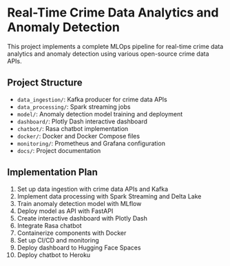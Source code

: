 # Real-Time Crime Data Analytics and Anomaly Detection

This project implements a complete MLOps pipeline for real-time crime data analytics and anomaly detection using various open-source crime data APIs.

## Project Structure
- `data_ingestion/`: Kafka producer for crime data APIs
- `data_processing/`: Spark streaming jobs
- `model/`: Anomaly detection model training and deployment
- `dashboard/`: Plotly Dash interactive dashboard
- `chatbot/`: Rasa chatbot implementation
- `docker/`: Docker and Docker Compose files
- `monitoring/`: Prometheus and Grafana configuration
- `docs/`: Project documentation

## Implementation Plan
1. Set up data ingestion with crime data APIs and Kafka
2. Implement data processing with Spark Streaming and Delta Lake
3. Train anomaly detection model with MLflow
4. Deploy model as API with FastAPI
5. Create interactive dashboard with Plotly Dash
6. Integrate Rasa chatbot
7. Containerize components with Docker
8. Set up CI/CD and monitoring
9. Deploy dashboard to Hugging Face Spaces
10. Deploy chatbot to Heroku
